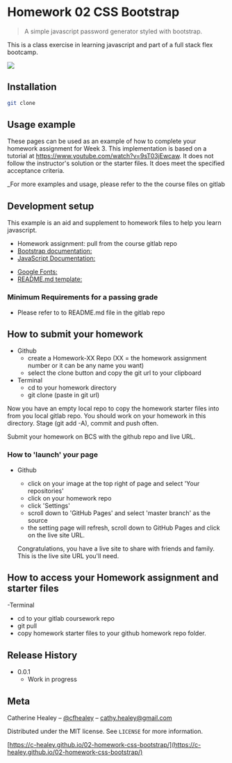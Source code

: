 # Homework 02 CSS Bootstrap

> A simple javascript password generator styled with bootstrap.

This is a class exercise in learning javascript and part of a full stack flex bootcamp.

![](css-bootstrapHW.png)

## Installation

```sh
git clone
```

## Usage example

These pages can be used as an example of how to complete your homework assignment for Week 3. This implementation is based on a tutorial at https://www.youtube.com/watch?v=9sT03jEwcaw. It does not follow the instructor's solution or the starter files. It does meet the specified acceptance criteria.

\_For more examples and usage, please refer to the the course files on gitlab

## Development setup

This example is an aid and supplement to homework files to help you learn javascript.

- Homework assignment: pull from the course gitlab repo
- [Bootstrap documentation:](https://getbootstrap)
- [JavaScript Documentation:](https://developer.mozilla.org/en-US/docs/Web/JavaScript)

* [Google Fonts:](https://fonts.google.com)
* [README.md template:](https://github.com/dbader/readme-template)

### Minimum Requirements for a passing grade

- Please refer to to README.md file in the gitlab repo

## How to submit your homework

- Github
  - create a Homework-XX Repo (XX = the homework assignment number or it can be any name you want)
  - select the clone button and copy the git url to your clipboard
- Terminal
  - cd to your homework directory
  - git clone (paste in git url)

Now you have an empty local repo to copy the homework starter files into from you local gitlab repo. You should work on your homework in this directory. Stage (git add -A), commit and push often.

Submit your homework on BCS with the github repo and live URL.

### How to 'launch' your page

- Github

  - click on your image at the top right of page and select 'Your repositories'
  - click on your homework repo
  - click 'Settings'
  - scroll down to 'GitHub Pages' and select 'master branch' as the source
  - the setting page will refresh, scroll down to GitHub Pages and click on the live site URL.

  Congratulations, you have a live site to share with friends and family. This is the live site URL you'll need.

## How to access your Homework assignment and starter files

-Terminal

- cd to your gitlab coursework repo
- git pull
- copy homework starter files to your github homework repo folder.

## Release History

- 0.0.1
  - Work in progress

## Meta

Catherine Healey – [@cfhealey](https://twitter.com/cfhealey) – cathy.healey@gmail.com

Distributed under the MIT license. See `LICENSE` for more information.

[https://c-healey.github.io/02-homework-css-bootstrap/](https://c-healey.github.io/02-homework-css-bootstrap/)
